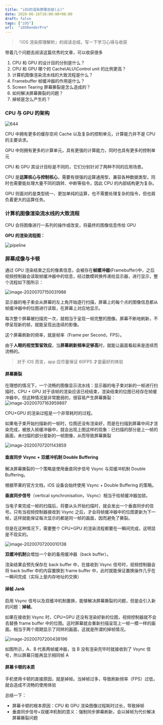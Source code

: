 ```yaml
---
title: "iOS的渲染原理总结(上)"
date: 2020-06-16T10:00:00+08:00
draft: false
tags: ["iOS"]
url:  "iOSRenderPre"
---
```


> 『iOS 渲染原理解析』的阅读总结，写一下学习心得与收获

带着几个问题去阅读这篇优秀的文章，可以收获很多

1. CPU 和 GPU 的设计目的分别是什么？
2. CPU 和 GPU 哪个的 Cache\ALU\Control unit 的比例更高？
3. 计算机图像渲染流水线的大致流程是什么？
4. Framebuffer 帧缓冲器的作用是什么？
5. Screen Tearing 屏幕撕裂是怎么造成的？
6. 如何解决屏幕撕裂的问题？
7. 掉帧是怎么产生的？

### CPU 与 GPU 的架构

![644](https://w-md.imzsy.design//644.png)

CPU 中拥有更多的缓存空间 Cache 以及复杂的控制单元，计算能力并不是 CPU 的主要诉求。

GPU 中则拥有更多的计算单元，具有更强的计算能力，同时也具有更多的控制单元

CPU 和 GPU 其设计目标是不同的，它们分别针对了两种不同的应用场景。

CPU 是**运算核心与控制核心**，需要有很强的运算通用型，兼容各种数据类型，同时也需要能处理大量不同的跳转、中断等指令，因此 CPU 的内部结构更为复杂。

GPU 则面对的是类型统一、更加单纯的运算，也不需要处理复杂的指令，但也肩负着更大的运算任务。

### 计算机图像渲染流水线的大致流程

CPU 会将图像进行一系列的操作或改变，将最终的图像信息传给 GPU

**GPU 的渲染流程图：**

![pipeline](https://w-md.imzsy.design//pipeline.png)

### 屏幕成像与卡顿

通过 GPU 渲染结束之后的像素信息，会被存在**帧缓冲器**(Framebuffer)中，之后视频控制器会读取帧缓冲器中的信息，经过数模转换传递给显示器，进行显示，整个流程如下图所示：

![image-20200707150031986](https://w-md.imzsy.design//image-20200707150031986.png)

显示器的电子束会从屏幕的左上角开始逐行扫描，屏幕上的每个点的图像信息都从帧缓冲器中的位图进行读取，在屏幕上对应地显示。

每次整个屏幕被扫描完一次，就相当于呈现一帧完整的图像。屏幕不断地刷新，不停呈现新的帧，就能呈现出连续的影像。

这个屏幕刷新的频率，就是帧率（Frame per Second，FPS）。

由于**人眼的视觉暂留效应**，当**屏幕刷新频率足够高**时，就能让画面看起来是连续而流畅的。

> 对于 iOS 而言，app 应尽量保证 60FPS 才是最好的体验

#### 屏幕撕裂

在理想的情况下，一个流畅的图像显示流水线：显示器的电子束对新的一帧进行扫描时，CPU + GPU 对于该帧的渲染应该已经结束，渲染结束的位图已经存在帧缓冲器中。但这种情况是非常脆弱的，很容易产生屏幕撕裂：
![image-20200707163959897](https://w-md.imzsy.design//image-20200707163959897.png)

CPU+GPU 的渲染过程是一个非常耗时的过程。

如果电子束开始扫描新的一帧时，位图还没有渲染好，而是在扫描到屏幕中间才渲染完成，被放入帧缓冲器中，就会出现上图这样的现象：已扫描的部分是上一帧的画面，未扫描的部分是新的一帧图像，从而导致屏幕撕裂

![image-20200707201143859](https://w-md.imzsy.design//image-20200707201143859.png)



#### 垂直同步 Vsync + 双缓冲机制 Double Buffering

解决屏幕撕裂的一个策略是使用垂直同步信号 Vsync 与双缓冲机制 Double Buffering。

根据苹果的官方文档，iOS 设备会始终使用 Vsync + Double Buffering 的策略。

**垂直同步信号**（vertical synchronisation，Vsync）相当于给帧缓冲器加锁。

当电子束完成一帧的扫描后，将要从头开始扫描时，就会发出一个垂直同步的信号。只有当视频控制器接收到 Vsync 之后，才会将帧缓冲器中的位图更新为下一帧，这样就能保证每次显示的都是同一帧的画面，因而避免了撕裂。

但是在这种情况下，需要整个 CPU+GPU 的渲染流程都要在一瞬间完成，这明显是不现实的。

![image-20200707200010138](https://w-md.imzsy.design//image-20200707200010138.png)

**双缓冲机制**会增加一个新的备用缓冲器（back buffer）。

渲染结果会预先保存在 back buffer 中，在接收到 Vsync 信号时，视频控制器会将 back buffer 中的内容置换到 frame buffer 中，此时就能保证置换操作几乎在一瞬间完成（实际上是内存地址的交换）

#### 掉帧 Jank

启用 Vsync 信号以及双缓冲机制置换，能够解决屏幕撕裂的问题，但是会引入新的问题：**掉帧**。

如果在接收到 Vsync 时，CPU+GPU 还没有渲染好新的位图，视频控制器就不会去替换 frame buffer 中的位图。这时屏幕就会重新扫描呈现上一帧一模一样的画面。相当于两个周期显示了同样的画面，这就是所谓的掉帧情况。

![image-20200707200438196](https://w-md.imzsy.design//image-20200707200438196.png)

如图所示，A、B 代表两帧缓冲器，当 B 没有渲染完毕时就接收到了 Vsync 信号，所以屏幕只能再显示相同帧 A

#### 屏幕卡顿的本质

手机使用卡顿的直接原因，就是掉帧。当掉帧过多，导致刷新频率（FPS）过低，就会造成不流畅的使用体验

总结一下：

- 屏幕卡顿的根本原因：CPU 和 GPU 渲染图像过程耗时过长，导致掉帧
- 垂直同步信号+双缓冲机制的意义：强制同步屏幕刷新，会以掉帧为代价解决屏幕撕裂问题


